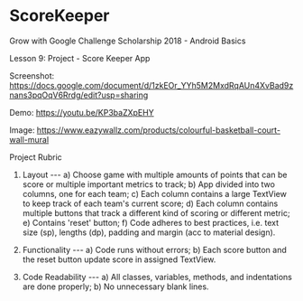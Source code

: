 # ScoreKeeper

Grow with Google Challenge Scholarship 2018 - Android Basics

Lesson 9: Project - Score Keeper App

Screenshot: https://docs.google.com/document/d/1zkEOr_YYh5M2MxdRqAUn4XvBad9znans3pqOqV6Rrdg/edit?usp=sharing

Demo:       https://youtu.be/KP3baZXpEHY

Image:      https://www.eazywallz.com/products/colourful-basketball-court-wall-mural

Project Rubric

1. Layout --- a) Choose game with multiple amounts of points that can be score or multiple important metrics to track; b) App divided into two columns, one for each team; c) Each column contains a large TextView to keep track of each team's current score; d) Each column contains multiple buttons that track a different kind of scoring or different metric; e) Contains 'reset' button; f) Code adheres to best practices, i.e. text size (sp), lengths (dp), padding and margin (acc to material design).
          
2. Functionality --- a) Code runs without errors; b) Each score button and the reset button update score in assigned TextView.

3. Code Readability --- a) All classes, variables, methods, and indentations are done properly; b) No unnecessary blank lines.
